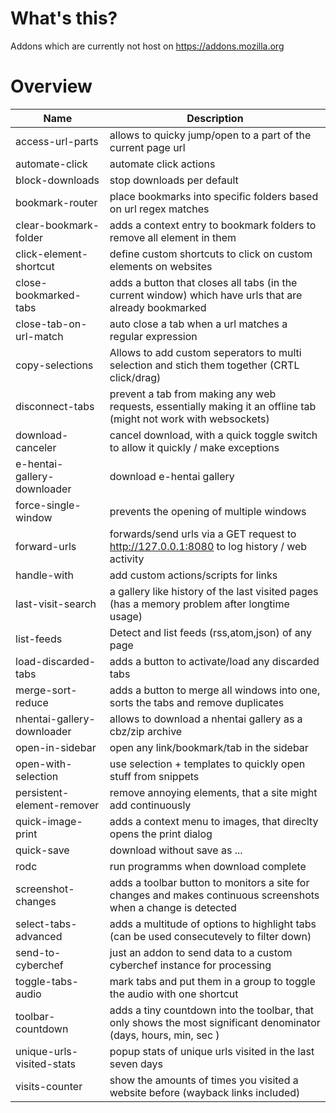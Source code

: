 # What's this? 

Addons which are currently not host on https://addons.mozilla.org

# Overview 

| Name | Description |
| --- | --- | 
| access-url-parts | allows to quicky jump/open to a part of the current page url |
| automate-click  | automate click actions | 
| block-downloads | stop downloads per default |
| bookmark-router | place bookmarks into specific folders based on url regex matches | 
| clear-bookmark-folder| adds a context entry to bookmark folders to remove all element in them | 
| click-element-shortcut | define custom shortcuts to click on custom elements on websites |
| close-bookmarked-tabs | adds a button that closes all tabs (in the current window) which have urls that are already bookmarked | 
| close-tab-on-url-match | auto close a tab when a url matches a regular expression | 
| copy-selections | Allows to add custom seperators to multi selection and stich them together (CRTL click/drag) |
| disconnect-tabs | prevent a tab from making any web requests, essentially making it an offline tab (might not work with websockets)|
| download-canceler | cancel download, with a quick toggle switch to allow it quickly / make exceptions |
| e-hentai-gallery-downloader | download e-hentai gallery |
| force-single-window | prevents the opening of multiple windows | 
| forward-urls | forwards/send urls via a GET request to http://127.0.0.1:8080 to log history / web activity |
| handle-with | add custom actions/scripts for links |
| last-visit-search | a gallery like history of the last visited pages (has a memory problem after longtime usage) |
| list-feeds | Detect and list feeds (rss,atom,json) of any page |
| load-discarded-tabs | adds a button to activate/load any discarded tabs |
| merge-sort-reduce | adds a button to merge all windows into one, sorts the tabs and remove duplicates|
| nhentai-gallery-downloader | allows to download a nhentai gallery as a cbz/zip archive |
| open-in-sidebar | open any link/bookmark/tab in the sidebar |
| open-with-selection | use selection + templates to quickly open stuff from snippets |
| persistent-element-remover | remove annoying elements, that a site might add continuously |
| quick-image-print | adds a context menu to images, that direclty opens the print dialog |
| quick-save | download without save as ... |
| rodc | run programms when download complete | 
| screenshot-changes | adds a toolbar button to monitors a site for changes and  makes continuous screenshots when a change is detected  |
| select-tabs-advanced | adds a multitude of options to highlight tabs (can be used consecutevely to filter down) |
| send-to-cyberchef | just an addon to send data to a custom cyberchef instance for processing |
| toggle-tabs-audio| mark tabs and put them in a group to toggle the audio with one shortcut| 
| toolbar-countdown | adds a tiny countdown into the toolbar, that only shows the most significant denominator (days, hours, min, sec ) | 
| unique-urls-visited-stats | popup stats of unique urls visited in the last seven days |
| visits-counter | show the amounts of times you visited a website before (wayback links included) |
